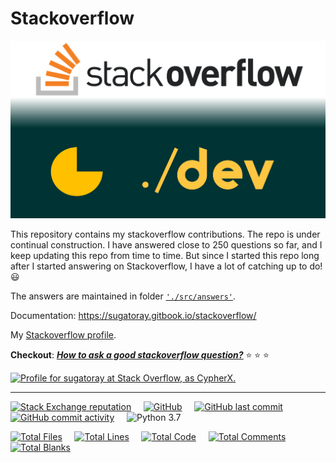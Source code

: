 # Stackoverflow

<!---
<figure>
     <img src="./docs/images/stackoverflow-repo_logo.png" \>
</figure>
--->

![alt text][#logo]

[#logo]: ./docs/images/stackoverflow-repo_logo.png

This repository contains my stackoverflow contributions. The repo is under continual construction. I have answered close to 250 questions so far, and I keep updating this repo from time to time. But since I started this repo long after I started answering on Stackoverflow, I have a lot of catching up to do! :smiley:

The answers are maintained in folder [`'./src/answers'`](./src/answers).

Documentation: https://sugatoray.gitbook.io/stackoverflow/

My [Stackoverflow profile][#stackoverflow-profile].

**Checkout**: [**_How to ask a good stackoverflow question?_**](./docs/howto/howto_ask_a_good_stackoverflow_question.md) :star: :star: :star:

<a href="https://stackoverflow.com/users/8474894/cypherx"><img src="https://stackoverflow.com/users/flair/8474894.png" width="208" height="58" alt="Profile for sugatoray at Stack Overflow, as CypherX." title="Profile for CypherX at Stack Overflow - Physicist (MS, PhD) | Programmer | MBA | Data Science | Machine Learning"></a>

[#stackoverflow-profile]: https://stackoverflow.com/users/8474894/cypherx?tab=profile

---
<!---
[![BuyMeACoffe](https://www.buymeacoffee.com/assets/img/custom_images/orange_img.png)](https://www.buymeacoffee.com/sugatoray)
&nbsp; &nbsp;
[![Donate](https://img.shields.io/badge/donate-PayPal-blue.svg??style=flat&logo=paypal)](https://www.paypal.me/sugatoray)
--->

[#REPO]: https://github.com/sugatoray/stackoverflow
[#REPO-LICENSE]: https://github.com/sugatoray/stackoverflow/blob/master/LICENSE

[![Stack Exchange reputation](https://img.shields.io/stackexchange/stackoverflow/r/8474894.svg?style=flat&logo=stackoverflow)](https://stackoverflow.com/users/8474894)
&nbsp; &nbsp;
[![GitHub](https://img.shields.io/github/license/sugatoray/stackoverflow.svg?style=flat&logo=github)][#REPO-LICENSE]
&nbsp; &nbsp;
[![GitHub last commit](https://img.shields.io/github/last-commit/sugatoray/stackoverflow?style=flat&logo=github)][#REPO]
&nbsp; &nbsp;
[![GitHub commit activity](https://img.shields.io/github/commit-activity/m/sugatoray/stackoverflow?style=flat&logo=github)][#REPO]
&nbsp; &nbsp;
![Python 3.7](https://img.shields.io/badge/Python-3.7-blue.svg)

<!---
The REPO stats on number of files, lines of code, etc are generated with: https://github.com/XAMPPRocky/tokei
--->

[![Total Files](https://tokei.rs/b1/github/sugatoray/stackoverflow?category=files)][#REPO]
&nbsp; &nbsp;
[![Total Lines](https://tokei.rs/b1/github/sugatoray/stackoverflow?category=lines)][#REPO]
&nbsp; &nbsp;
[![Total Code](https://tokei.rs/b1/github/sugatoray/stackoverflow?category=code)][#REPO]
&nbsp; &nbsp;
[![Total Comments](https://tokei.rs/b1/github/sugatoray/stackoverflow?category=comments)][#REPO]
&nbsp; &nbsp;
[![Total Blanks](https://tokei.rs/b1/github/sugatoray/stackoverflow?category=blanks)][#REPO]
